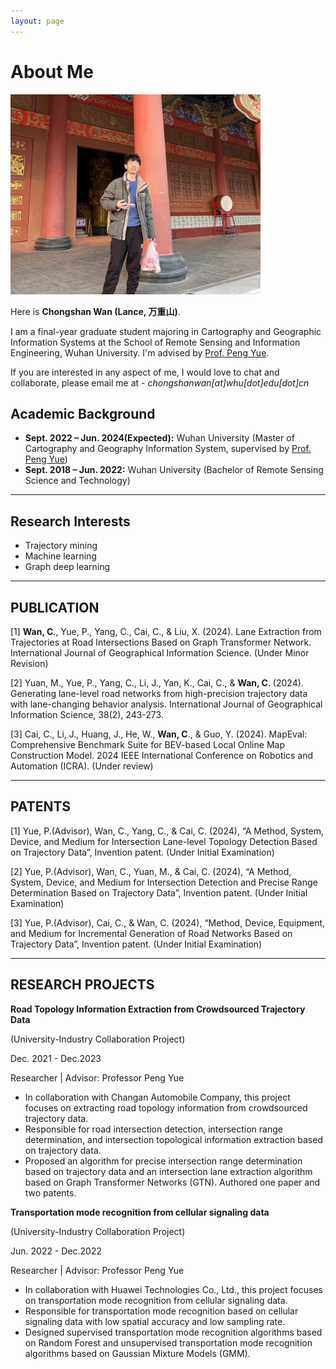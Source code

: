 ```yaml
---
layout: page
---
```


# About Me

<img src="chongshanwan.jpg" class="floatpic" width="400" height="320">

Here is **Chongshan Wan (Lance, 万重山)**.

I am a final-year graduate student majoring in Cartography and Geographic Information Systems at the School of Remote Sensing and Information Engineering, Wuhan University. I'm advised by [Prof. Peng Yue](http://jszy.whu.edu.cn/pyue). 

If you are interested in any aspect of me, I would love to chat and collaborate, please email me at - *chongshanwan[at]whu[dot]edu[dot]cn*

## Academic Background

- **Sept. 2022 – Jun. 2024(Expected):** Wuhan University (Master of Cartography and Geography Information System, supervised by [Prof. Peng Yue](http://jszy.whu.edu.cn/pyue))
- **Sept. 2018 – Jun. 2022:** Wuhan University (Bachelor of Remote Sensing Science and Technology)

---

## Research Interests

- Trajectory mining
- Machine learning
- Graph deep learning

---

## PUBLICATION

[1] **Wan, C**., Yue, P., Yang, C., Cai, C., & Liu, X. (2024). Lane Extraction from Trajectories at Road Intersections Based on Graph Transformer Network. International Journal of Geographical Information Science. (Under Minor Revision)

[2] Yuan, M., Yue, P., Yang, C., Li, J., Yan, K., Cai, C., & **Wan, C**. (2024). Generating lane-level road networks from high-precision trajectory data with lane-changing behavior analysis. International Journal of Geographical Information Science, 38(2), 243-273.

[3] Cai, C., Li, J., Huang, J., He, W., **Wan, C**., & Guo, Y. (2024). MapEval: Comprehensive Benchmark Suite for BEV-based Local Online Map Construction Model. 2024 IEEE International Conference on Robotics and Automation (ICRA). (Under review)

---

## PATENTS      

[1] Yue, P.(Advisor), Wan, C., Yang, C., & Cai, C. (2024), “A Method, System, Device, and Medium for Intersection Lane-level Topology Detection Based on Trajectory Data”, Invention patent. (Under Initial Examination)

[2] Yue, P.(Advisor), Wan, C., Yuan, M., & Cai, C. (2024), “A Method, System, Device, and Medium for Intersection Detection and Precise Range Determination Based on Trajectory Data”, Invention patent. (Under Initial Examination)

[3] Yue, P.(Advisor), Cai, C., & Wan, C. (2024), “Method, Device, Equipment, and Medium for Incremental Generation of Road Networks Based on Trajectory Data”, Invention patent. (Under Initial Examination)

---

## RESEARCH PROJECTS                                    
**Road Topology Information Extraction from Crowdsourced Trajectory Data**

(University-Industry Collaboration Project)  

Dec. 2021 - Dec.2023

Researcher | Advisor: Professor Peng Yue   

-	In collaboration with Changan Automobile Company, this project focuses on extracting road topology information from crowdsourced trajectory data.
-	Responsible for road intersection detection, intersection range determination, and intersection topological information extraction based on trajectory data.
-	Proposed an algorithm for precise intersection range determination based on trajectory data and an intersection lane extraction algorithm based on Graph Transformer Networks (GTN). Authored one paper and two patents.

**Transportation mode recognition from cellular signaling data**

(University-Industry Collaboration Project) 

Jun. 2022 - Dec.2022

Researcher | Advisor: Professor Peng Yue 

-	In collaboration with Huawei Technologies Co., Ltd., this project focuses on transportation mode recognition from cellular signaling data.
-	Responsible for transportation mode recognition based on cellular signaling data with low spatial accuracy and low sampling rate.
-	Designed supervised transportation mode recognition algorithms based on Random Forest and unsupervised transportation mode recognition algorithms based on Gaussian Mixture Models (GMM).


